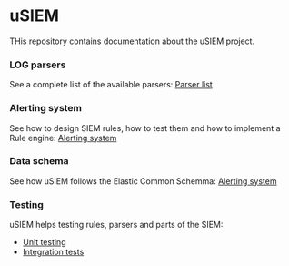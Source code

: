 # uSIEM
THis repository contains documentation about the uSIEM project.

### LOG parsers

See a complete list of the available parsers: [ Parser list ](./doc/parsers.md)

### Alerting system

See how to design SIEM rules, how to test them and how to implement a Rule engine: [ Alerting system ](./doc/alerts.md)

### Data schema

See how uSIEM follows the Elastic Common Schemma: [ Alerting system ](./doc/alerts.md)

### Testing

uSIEM helps testing rules, parsers and parts of the SIEM:

* [Unit testing](./doc/unit_test.md)
* [Integration tests](./doc/integration_test.md)